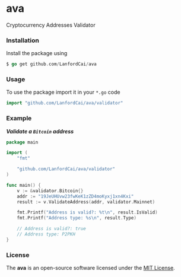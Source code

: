 # ava

Cryptocurrency Addresses Validator

### Installation

Install the package using
```go
$ go get github.com/LanfordCai/ava
```

### Usage

To use the package import it in your `*.go` code
```go
import "github.com/LanfordCai/ava/validator"
```

### Example

***Validate a `Bitcoin` address***

```go
package main

import (
	"fmt"

	"github.com/LanfordCai/ava/validator"
)

func main() {
	v := &validator.Bitcoin{}
	addr := "19JeUHUvw23fwKeK1zZD4moKyxj1xn4Kxi"
	result := v.ValidateAddress(addr, validator.Mainnet)

	fmt.Printf("Address is valid?: %t\n", result.IsValid)
	fmt.Printf("Address type: %s\n", result.Type)

	// Address is valid?: true
	// Address type: P2PKH
}
```

### **License**
The **ava** is an open-source software licensed under the [MIT License](LICENSE).
